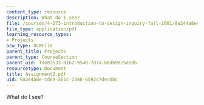 ```yaml
---
content_type: resource
description: What do I see?
file: /courses/4-273-introduction-to-design-inquiry-fall-2001/9a244a8ecd89a51c73486592c7dec0bc_Assignment2.pdf
file_type: application/pdf
learning_resource_types:
- Projects
ocw_type: OCWFile
parent_title: Projects
parent_type: CourseSection
parent_uid: fde83533-0162-9548-7d7a-b8db98c5a50b
resourcetype: Document
title: Assignment2.pdf
uid: 9a244a8e-cd89-a51c-7348-6592c7dec0bc
---
```

What do I see?

